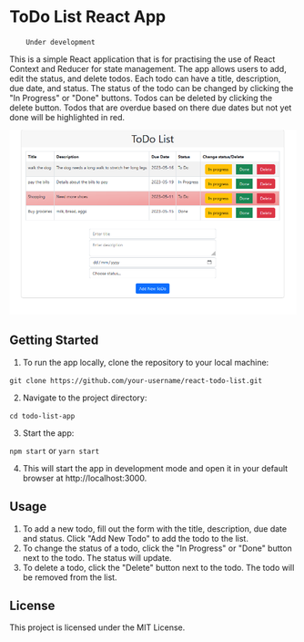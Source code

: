# ToDo List React App

        Under development

This is a simple React application that is for practising the use of React Context and Reducer for state management.
The app allows users to add, edit the status, and delete todos. Each todo can have a title, description, due date, and status. The status of the todo can be changed by clicking the "In Progress" or "Done" buttons. Todos can be deleted by clicking the delete button. Todos that are overdue based on there due dates but not yet done will be highlighted in red.

![Todo List React App](./public/Todo_list.png)

## Getting Started

1. To run the app locally, clone the repository to your local machine:

```git clone https://github.com/your-username/react-todo-list.git```

2. Navigate to the project directory:

```cd todo-list-app```

3. Start the app:

```npm start``` or ```yarn start```

4. This will start the app in development mode and open it in your default browser at http://localhost:3000.

## Usage

1. To add a new todo, fill out the form with the title, description, due date and status. Click "Add New Todo" to add the todo to the list.
2. To change the status of a todo, click the "In Progress" or "Done" button next to the todo. The status will update.
3. To delete a todo, click the "Delete" button next to the todo. The todo will be removed from the list.

## License

This project is licensed under the MIT License.

